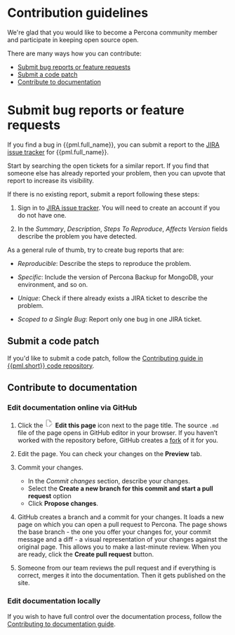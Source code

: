 # Contribution guidelines

We're glad that you would like to become a Percona community member and participate in keeping open source open.  

There are many ways how you can contribute:

* [Submit bug reports or feature requests](#submit-bug-reports-or-feature-requests)
* [Submit a code patch](#submit-a-code-patch)
* [Contribute to documentation](#contribute-to-documentation)

# Submit bug reports or feature requests

If you find a bug in {{pml.full_name}}, you can submit a report to the [JIRA issue tracker](https://jira.percona.com/projects/PML) for {{pml.full_name}}.

Start by searching the open tickets for a similar report. If you find that
someone else has already reported your problem, then you can upvote that report
to increase its visibility.

If there is no existing report, submit a report following these steps:


1. Sign in to [JIRA issue tracker](https://jira.percona.com/projects/PML). You will need to create an account if you do not have one.

2. In the *Summary*, *Description*, *Steps To Reproduce*, *Affects Version* fields
describe the problem you have detected. 

As a general rule of thumb, try to create bug reports that are:


* *Reproducible*: Describe the steps to reproduce the problem.


* *Specific*: Include the version of Percona Backup for MongoDB, your environment, and so on.


* *Unique*: Check if there already exists a JIRA ticket to describe
the problem.


* *Scoped to a Single Bug*: Report only one bug in one JIRA ticket.

## Submit a code patch

If you'd like to submit a code patch, follow the [Contributing guide in {{pml.short}} code repository](https://github.com/percona/pecrona-mongolink/blob/main/README.md#contributing). 

## Contribute to documentation

### Edit documentation online via GitHub

1. Click the <img src="_resource/.icons/edit_page.png" width="20px" height="20px"/> **Edit this page** icon next to the page title. The source `.md` file of the page opens in GitHub editor in your browser. If you haven’t worked with the repository before, GitHub creates a [fork](https://docs.github.com/en/github/getting-started-with-github/fork-a-repo) of it for you.

2. Edit the page. You can check your changes on the **Preview** tab.

3. Commit your changes.

	 - In the *Commit changes* section, describe your changes.
	 - Select the **Create a new branch for this commit and start a pull request** option
	 - Click **Propose changes**.

4. GitHub creates a branch and a commit for your changes. It loads a new page on which you can open a pull request to Percona. The page shows the base branch - the one you offer your changes for, your commit message and a diff - a visual representation of your changes against the original page.  This allows you to make a last-minute review. When you are ready, click the **Create pull request** button.
5. Someone from our team reviews the pull request and if everything is correct, merges it into the documentation. Then it gets published on the site.

### Edit documentation locally

If you wish to have full control over the documentation process, follow the [Contributing to documentation guide](https://github.com/Percona-Lab/pml-docs/blob/main/CONTRIBUTING.md).
